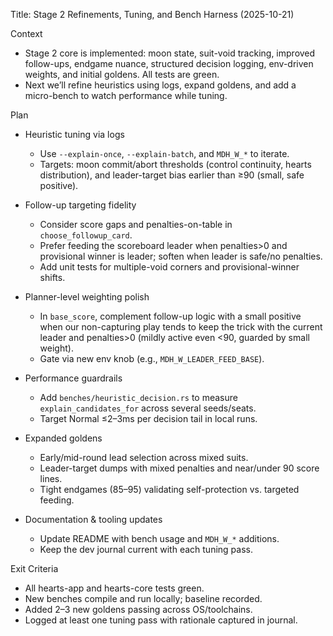 Title: Stage 2 Refinements, Tuning, and Bench Harness (2025-10-21)

Context
- Stage 2 core is implemented: moon state, suit-void tracking, improved follow-ups, endgame nuance, structured decision logging, env-driven weights, and initial goldens. All tests are green.
- Next we’ll refine heuristics using logs, expand goldens, and add a micro-bench to watch performance while tuning.

Plan
- Heuristic tuning via logs
  - Use `--explain-once`, `--explain-batch`, and `MDH_W_*` to iterate.
  - Targets: moon commit/abort thresholds (control continuity, hearts distribution), and leader-target bias earlier than ≥90 (small, safe positive).

- Follow-up targeting fidelity
  - Consider score gaps and penalties-on-table in `choose_followup_card`.
  - Prefer feeding the scoreboard leader when penalties>0 and provisional winner is leader; soften when leader is safe/no penalties.
  - Add unit tests for multiple-void corners and provisional-winner shifts.

- Planner-level weighting polish
  - In `base_score`, complement follow-up logic with a small positive when our non-capturing play tends to keep the trick with the current leader and penalties>0 (mildly active even <90, guarded by small weight).
  - Gate via new env knob (e.g., `MDH_W_LEADER_FEED_BASE`).

- Performance guardrails
  - Add `benches/heuristic_decision.rs` to measure `explain_candidates_for` across several seeds/seats.
  - Target Normal ≤2–3ms per decision tail in local runs.

- Expanded goldens
  - Early/mid-round lead selection across mixed suits.
  - Leader-target dumps with mixed penalties and near/under 90 score lines.
  - Tight endgames (85–95) validating self-protection vs. targeted feeding.

- Documentation & tooling updates
  - Update README with bench usage and `MDH_W_*` additions.
  - Keep the dev journal current with each tuning pass.

Exit Criteria
- All hearts-app and hearts-core tests green.
- New benches compile and run locally; baseline recorded.
- Added 2–3 new goldens passing across OS/toolchains.
- Logged at least one tuning pass with rationale captured in journal.

